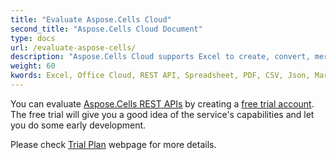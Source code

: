```yaml
---
title: "Evaluate Aspose.Cells Cloud"
second_title: "Aspose.Cells Cloud Document"
type: docs
url: /evaluate-aspose-cells/
description: "Aspose.Cells Cloud supports Excel to create, convert, merge, split, protected, inner object operation, and so on."
weight: 60
kwords: Excel, Office Cloud, REST API, Spreadsheet, PDF, CSV, Json, Markdwon, Evaluate Aspose.Cells Cloud
---
```




You can evaluate [Aspose.Cells REST APIs](http://apireference.aspose.cloud/cells/) by creating a [free trial account](https://dashboard.aspose.cloud). The free trial will give you a good idea of the service's capabilities and let you do some early development.

Please check [Trial Plan](https://purchase.aspose.cloud/trial) webpage for more details.


